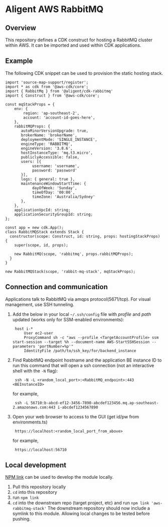 # Aligent AWS RabbitMQ

## Overview
This repository defines a CDK construct for hosting a RabbitMQ cluster within AWS.
It can be imported and used within CDK applications.

## Example
The following CDK snippet can be used to provision the static hosting stack.

```
import 'source-map-support/register';
import * as cdk from '@aws-cdk/core';
import { RabbitMq } from '@aligent/cdk-rabbitmq'
import { Construct } from '@aws-cdk/core';

const mqStackProps = {
    env: {
        region: 'ap-southeast-2',
        account: 'account-id-goes-here',
    },
    rabbitMQProps: {
       autoMinorVersionUpgrade: true,
       brokerName: 'brokerName',
       deploymentMode: 'SINGLE_INSTANCE',
       engineType: 'RABBITMQ',
       engineVersion: '3.8.6',
       hostInstanceType: 'mq.t3.micro',
       publiclyAccessible: false,
       users: [{
            username: 'username',
            password: 'password'
       }],
       logs: { general: true },
       maintenanceWindowStartTime: {
            dayOfWeek: 'Sunday',
            timeOfDay: '00:00',
            timeZone: 'Australia/Sydney'
       },
    },
    applicationVpcId: string;
    applicationSecurityGroupId: string;
};

const app = new cdk.App();
class RabbitMQStack extends Stack {
  constructor(scope: Construct, id: string, props: hostingStackProps) {
    super(scope, id, props);

    new RabbitMQ(scope, 'rabbitmq', props.rabbitMQProps);
  }
}

new RabbitMQStack(scope, 'rabbit-mq-stack', mqStackProps);
```

## Connection and communication
Applications talk to RabbitMQ via amqps protocol(5671/tcp). For visual management, use SSH tunneling.
1. Add the below in your local `~/.ssh/config` file with *profile* and *path* updated (works only for SSM-enabled environments):

        host i-*
            User ec2-user
            ProxyCommand sh -c "aws --profile <TargetAccountProfile> ssm start-session --target %h --document-name AWS-StartSSHSession --parameters 'portNumber=%p'"
            IdentityFile /path/to/ssh_key/for/backend_instance

2. Find RabbitMQ endpoint hostname and the application  BE instance ID to run this command that will open a ssh connection (not an interactive shell with the `-N` flag):

        ssh -N -L <random_local_port>:<RabbitMQ_endpoint>:443 <BEInstanceID>

    for example,

        ssh -L 56710:b-abcd-ef12-3456-7890-abcdef123456.mq.ap-southeast-2.amazonaws.com:443 i-abcdef1234567890

3. Open your web browser to access to the GUI (get id/pw from environments.ts)

        https://localhost:<random_local_port_from_above>

    for example,

        https://localhost:56710


## Local development
[NPM link](https://docs.npmjs.com/cli/v7/commands/npm-link) can be used to develop the module locally.
1. Pull this repository locally
2. `cd` into this repository
3. run `npm link`
4. `cd` into the downstream repo (target project, etc) and run `npm link 'aws-rabbitmq-stack'`
The downstream repository should now include a symlink to this module. Allowing local changes to be tested before pushing.